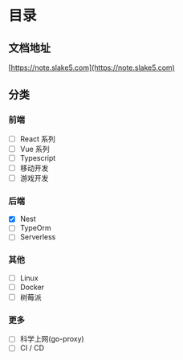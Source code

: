 # 目录

## 文档地址

[https://note.slake5.com](https://note.slake5.com)

## 分类

### 前端

- [ ] React 系列
- [ ] Vue 系列
- [ ] Typescript
- [ ] 移动开发
- [ ] 游戏开发

### 后端

- [x] Nest
- [ ] TypeOrm
- [ ] Serverless
  
### 其他

- [ ] Linux
- [ ] Docker
- [ ] 树莓派

### 更多

- [ ] 科学上网(go-proxy)
- [ ] CI / CD
